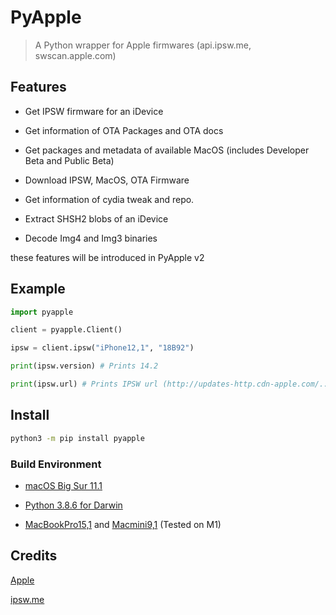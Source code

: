# PyApple

> A Python wrapper for Apple firmwares (api.ipsw.me, swscan.apple.com)

## Features

* Get IPSW firmware for an iDevice

* Get information of OTA Packages and OTA docs

* Get packages and metadata of available MacOS (includes Developer Beta and Public Beta)

* Download IPSW, MacOS, OTA Firmware

* Get information of cydia tweak and repo.

* Extract SHSH2 blobs of an iDevice

* Decode Img4 and Img3 binaries

these features will be introduced in PyApple v2

## Example

```py
import pyapple

client = pyapple.Client()

ipsw = client.ipsw("iPhone12,1", "18B92")

print(ipsw.version) # Prints 14.2

print(ipsw.url) # Prints IPSW url (http://updates-http.cdn-apple.com/....)
```

## Install

```zsh
python3 -m pip install pyapple
```

### Build Environment

* [macOS Big Sur 11.1](https://www.apple.com/macos/big-sur/)

* [Python 3.8.6 for Darwin](https://www.python.org/downloads/release/python-386/)

* [MacBookPro15,1](https://support.apple.com/kb/SP776) and [Macmini9,1](https://www.apple.com/mac-mini/) (Tested on M1)

## Credits

[Apple](https://apple.com)

[ipsw.me](https://ipsw.me)



